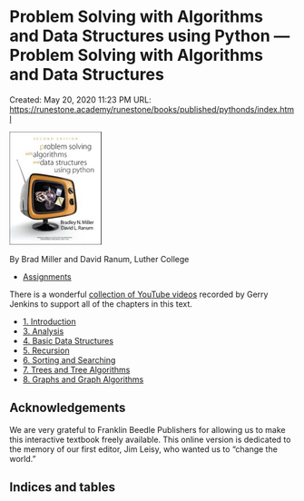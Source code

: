 # Problem Solving with Algorithms and Data Structures using Python — Problem Solving with Algorithms and Data Structures

Created: May 20, 2020 11:23 PM
URL: https://runestone.academy/runestone/books/published/pythonds/index.html

![Problem%20Solving%20with%20Algorithms%20and%20Data%20Structure%20a4b5b1806ff8430aba6ce253d6abb566/PythonDScover.jpg](Problem%20Solving%20with%20Algorithms%20and%20Data%20Structure%20a4b5b1806ff8430aba6ce253d6abb566/PythonDScover.jpg)

By Brad Miller and David Ranum, Luther College

- [Assignments](https://runestone.academy/runestone/assignments/chooseAssignment.html)

There is a wonderful [collection of YouTube videos](https://www.youtube.com/user/gjenkinslbcc) recorded by Gerry Jenkins to support all of the chapters in this text.

- [1. Introduction](https://runestone.academy/runestone/books/published/pythonds/Introduction/toctree.html)
- [3. Analysis](https://runestone.academy/runestone/books/published/pythonds/AlgorithmAnalysis/toctree.html)
- [4. Basic Data Structures](https://runestone.academy/runestone/books/published/pythonds/BasicDS/toctree.html)
- [5. Recursion](https://runestone.academy/runestone/books/published/pythonds/Recursion/toctree.html)
- [6. Sorting and Searching](https://runestone.academy/runestone/books/published/pythonds/SortSearch/toctree.html)
- [7. Trees and Tree Algorithms](https://runestone.academy/runestone/books/published/pythonds/Trees/toctree.html)
- [8. Graphs and Graph Algorithms](https://runestone.academy/runestone/books/published/pythonds/Graphs/toctree.html)

## Acknowledgements

We are very grateful to Franklin Beedle Publishers for allowing us to make this interactive textbook freely available. This online version is dedicated to the memory of our first editor, Jim Leisy, who wanted us to “change the world.”

## Indices and tables